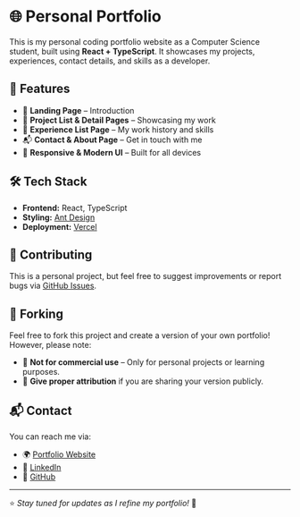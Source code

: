 # 🌐 Personal Portfolio

This is my personal coding portfolio website as a Computer Science student, built using **React + TypeScript**. It showcases my projects, experiences, contact details, and skills as a developer.

## 🚀 Features
- 🌟 **Landing Page** – Introduction
- 📂 **Project List & Detail Pages** – Showcasing my work
- 💼 **Experience List Page** – My work history and skills
- 📬 **Contact & About Page** – Get in touch with me
- 🎨 **Responsive & Modern UI** – Built for all devices

## 🛠️ Tech Stack
- **Frontend:** React, TypeScript
- **Styling:** [Ant Design](https://ant.design/)
- **Deployment:** [Vercel](https://personal-portfolio-henna-alpha-21.vercel.app/)

## 📎 Contributing
This is a personal project, but feel free to suggest improvements or report bugs via [GitHub Issues](https://github.com/samuellam123/Personal-Portfolio/issues).

## 📎 Forking
Feel free to fork this project and create a version of your own portfolio!  
However, please note:
- 🚫 **Not for commercial use** – Only for personal projects or learning purposes.  
- 📝 **Give proper attribution** if you are sharing your version publicly.  

## 📬 Contact
You can reach me via:
- 🌍 [Portfolio Website](https://tinyurl.com/LamYuEnPortfolio)
- 💼 [LinkedIn](https://linkedin.com/in/lam-yu-en)
- 🐙 [GitHub](https://github.com/samuellam123)

---

⭐ *Stay tuned for updates as I refine my portfolio!* 🚀
